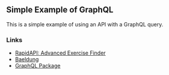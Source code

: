 ## Simple Example of GraphQL
This is a simple example of using an API with a GraphQL query.

### Links
- [RapidAPI: Advanced Exercise Finder](https://rapidapi.com/brianliong1999-aAas5mGoYZv/api/advanced-exercise-finder)
- [Baeldung](https://www.baeldung.com/graphql)
- [GraphQL Package](https://www.graphql-java.com/documentation/v20/getting-started/)
